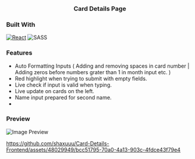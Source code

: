 
<!-- PROJECT LOGO -->
<br />
<div align="center">
  <h3 align="center">Card Details Page</h3>
</div>

### Built With
[![React][React.js]][React-url]
![SASS](https://img.shields.io/badge/SASS-hotpink.svg?style=for-the-badge&logo=SASS&logoColor=white)


### Features 
  * Auto Formatting Inputs ( Adding and removing spaces in card number | Adding zeros before numbers grater than 1 in month input etc. )
  * Red highlight when trying to submit with empty fields.
  * Live check if input is valid when typing.
  * Live update on cards on the left.
  * Name input prepared for second name.
  * 

### Preview

![Image Preview](https://github.com/shaxuuu/Card-Details-Frontend/assets/48029949/73d70211-6d93-46ff-ab03-99e608c5d409)



https://github.com/shaxuuu/Card-Details-Frontend/assets/48029949/bcc51795-70a0-4a13-903c-4fdce43f79e4







[React.js]: https://img.shields.io/badge/React-20232A?style=for-the-badge&logo=react&logoColor=61DAFB
[React-url]: https://reactjs.org/
